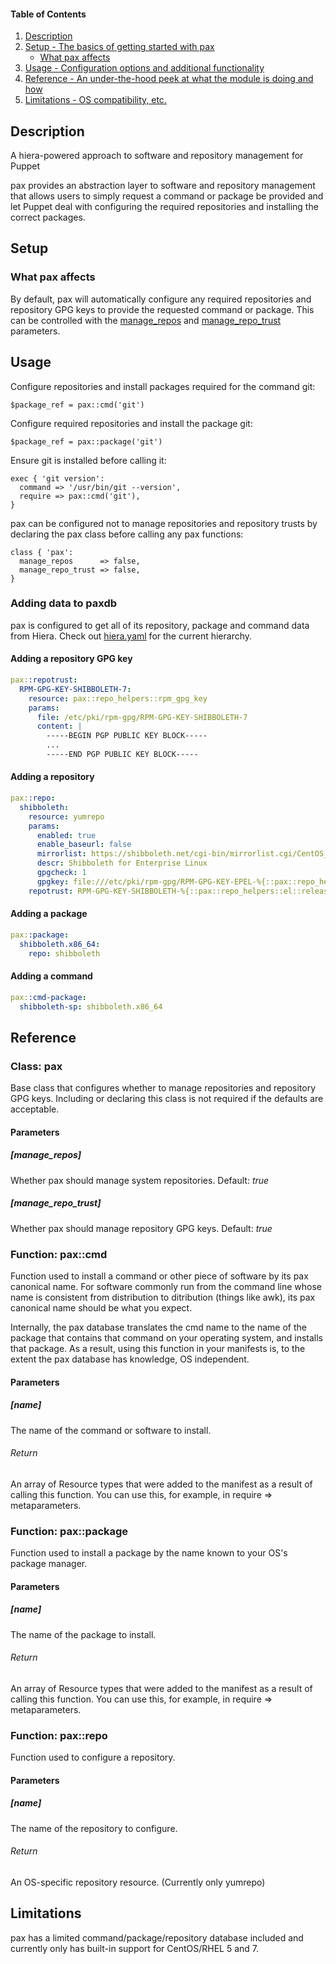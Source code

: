 #### Table of Contents

1. [Description](#description)
2. [Setup - The basics of getting started with pax](#setup)
    * [What pax affects](#what-pax-affects)
3. [Usage - Configuration options and additional functionality](#usage)
4. [Reference - An under-the-hood peek at what the module is doing and how](#reference)
5. [Limitations - OS compatibility, etc.](#limitations)

## Description

A hiera-powered approach to software and repository management for Puppet

pax provides an abstraction layer to software and repository management that allows users to simply request a command or package be provided and let Puppet deal with configuring the required repositories and installing the correct packages.

## Setup

### What pax affects

By default, pax will automatically configure any required repositories and repository GPG keys to provide the requested command or package. This can be controlled with the [manage_repos](#manage_repos) and [manage_repo_trust](#manage_repo_trust) parameters.

## Usage

Configure repositories and install packages required for the command git:

    $package_ref = pax::cmd('git')

Configure required repositories and install the package git:

    $package_ref = pax::package('git')

Ensure git is installed before calling it:

    exec { 'git version':
      command => '/usr/bin/git --version',
      require => pax::cmd('git'),
    }

pax can be configured not to manage repositories and repository trusts by declaring the pax class before calling any pax functions:

    class { 'pax':
      manage_repos      => false,
      manage_repo_trust => false,
    }

### Adding data to paxdb

pax is configured to get all of its repository, package and command data from Hiera. Check out [hiera.yaml](hiera.yaml) for the current hierarchy.

#### Adding a repository GPG key

```YAML
pax::repotrust:
  RPM-GPG-KEY-SHIBBOLETH-7:
    resource: pax::repo_helpers::rpm_gpg_key
    params:
      file: /etc/pki/rpm-gpg/RPM-GPG-KEY-SHIBBOLETH-7
      content: |
        -----BEGIN PGP PUBLIC KEY BLOCK-----
        ...
        -----END PGP PUBLIC KEY BLOCK-----
```

#### Adding a repository

```YAML
pax::repo:
  shibboleth:
    resource: yumrepo
    params:
      enabled: true
      enable_baseurl: false
      mirrorlist: https://shibboleth.net/cgi-bin/mirrorlist.cgi/CentOS_7
      descr: Shibboleth for Enterprise Linux
      gpgcheck: 1
      gpgkey: file:///etc/pki/rpm-gpg/RPM-GPG-KEY-EPEL-%{::pax::repo_helpers::el::releasever}
    repotrust: RPM-GPG-KEY-SHIBBOLETH-%{::pax::repo_helpers::el::releasever}
```

#### Adding a package

```YAML
pax::package:
  shibboleth.x86_64:
    repo: shibboleth
```

#### Adding a command

```YAML
pax::cmd-package:
  shibboleth-sp: shibboleth.x86_64
```

## Reference

### Class: pax

Base class that configures whether to manage repositories and repository GPG keys. Including or declaring this class is not required if the defaults are acceptable.

#### Parameters

##### [*manage_repos*]
Whether pax should manage system repositories. Default: *true*

##### [*manage_repo_trust*]
Whether pax should manage repository GPG keys. Default: *true*

### Function: pax::cmd

Function used to install a command or other piece of
software by its pax canonical name. For software commonly
run from the command line whose name is consistent from
distribution to ditribution (things like awk), its pax
canonical name should be what you expect.

Internally, the pax database translates the cmd name to
the name of the package that contains that command on your
operating system, and installs that package. As a result,
using this function in your manifests is, to the extent
the pax database has knowledge, OS independent.

#### Parameters

##### [*name*]
The name of the command or software to install.

###### Return
An array of Resource types that were added to the manifest as a result
of calling this function.
You can use this, for example, in require => metaparameters.

### Function: pax::package

Function used to install a package by the name known to your OS's
package manager.

#### Parameters

##### [*name*]
The name of the package to install.

###### Return
An array of Resource types that were added to the manifest as a result
of calling this function.
You can use this, for example, in require => metaparameters.

### Function: pax::repo

Function used to configure a repository.

#### Parameters

##### [*name*]
The name of the repository to configure.

###### Return

An OS-specific repository resource. (Currently only yumrepo)

## Limitations

pax has a limited command/package/repository database included and currently only has built-in support for CentOS/RHEL 5 and 7.

